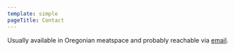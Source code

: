 ```yaml
---
template: simple
pageTitle: Contact
---
```


Usually available in Oregonian meatspace and probably reachable via [email](mailto:&#104;e&#108;&#108;o&#064;o&#098;&#106;e&#099;&#116;&#115;&#102;o&#114;&#104;e&#097;&#100;&#115;&#046;&#099;o&#109;).
